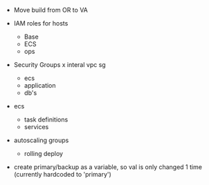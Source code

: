- Move build from OR to VA
- IAM roles for hosts
	- Base
	- ECS
	- ops

- Security Groups
	x interal vpc sg
	- ecs
	- application
	- db's

- ecs
	- task definitions
	- services
	

- autoscaling groups
	- rolling deploy


- create primary/backup as a variable, so val is only changed 1 time (currently hardcoded to 'primary')
